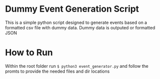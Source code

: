 # Dummy Event Generation Script
This is a simple python script designed to generate events based on a formatted csv file with dummy data. Dummy data is outputed or formatted JSON
# How to Run
Within the root folder run `$ python3 event_generator.py` and follow the promts to provide the needed files and dir locations
